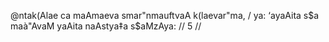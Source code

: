 @ntak(Alae ca maAmaeva smar"nmauftvaA k(laevar"ma, /
ya: ‘ayaAita s$a maà"AvaM yaAita naAstya‡a s$aMzAya: // 5 //